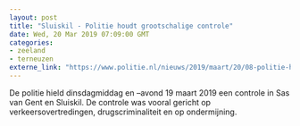 ```yaml
---
layout: post
title: "Sluiskil - Politie houdt grootschalige controle"
date: Wed, 20 Mar 2019 07:09:00 GMT
categories: 
- zeeland 
- terneuzen 
externe_link: "https://www.politie.nl/nieuws/2019/maart/20/08-politie-houdt-grootschalige-controle.html"
---
```


De politie hield dinsdagmiddag en –avond 19 maart 2019 een controle in Sas van Gent en Sluiskil. De controle was vooral gericht op verkeersovertredingen, drugscriminaliteit en op ondermijning.
